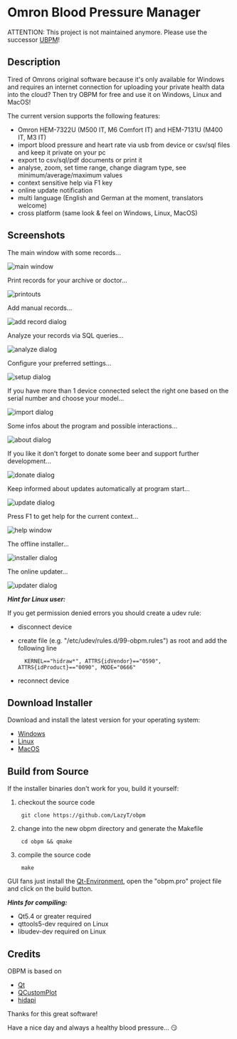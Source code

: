 # **Omron Blood Pressure Manager**

ATTENTION: This project is not maintained anymore. Please use the successor [UBPM](https://codeberg.org/LazyT/ubpm)!

## Description

Tired of Omrons original software because it's only available for Windows and requires an internet connection for uploading your private health data into the cloud? Then try OBPM for free and use it on Windows, Linux and MacOS!

The current version supports the following features:

* Omron HEM-7322U (M500 IT, M6 Comfort IT) and HEM-7131U (M400 IT, M3 IT)
* import blood pressure and heart rate via usb from device or csv/sql files and keep it private on your pc
* export to csv/sql/pdf documents or print it
* analyse, zoom, set time range, change diagram type, see minimum/average/maximum values
* context sensitive help via F1 key
* online update notification
* multi language (English and German at the moment, translators welcome)
* cross platform (same look & feel on Windows, Linux, MacOS)

## Screenshots

The main window with some records...

![main window](https://raw.github.com/LazyT/obpm/gh-pages/screenshots/screenshot01.png)

Print records for your archive or doctor...

![printouts](https://raw.github.com/LazyT/obpm/gh-pages/screenshots/screenshot05.png)

Add manual records...

![add record dialog](https://raw.github.com/LazyT/obpm/gh-pages/screenshots/screenshot12.png)

Analyze your records via SQL queries...

![analyze dialog](https://raw.github.com/LazyT/obpm/gh-pages/screenshots/screenshot11.png)

Configure your preferred settings...

![setup dialog](https://raw.github.com/LazyT/obpm/gh-pages/screenshots/screenshot08.png)

If you have more than 1 device connected select the right one based on the serial number and choose your model...

![import dialog](https://raw.github.com/LazyT/obpm/gh-pages/screenshots/screenshot02.png)

Some infos about the program and possible interactions...

![about dialog](https://raw.github.com/LazyT/obpm/gh-pages/screenshots/screenshot03.png)

If you like it don't forget to donate some beer and support further development...

![donate dialog](https://raw.github.com/LazyT/obpm/gh-pages/screenshots/screenshot06.png)

Keep informed about updates automatically at program start...

![update dialog](https://raw.github.com/LazyT/obpm/gh-pages/screenshots/screenshot07.png)

Press F1 to get help for the current context...

![help window](https://raw.github.com/LazyT/obpm/gh-pages/screenshots/screenshot09.png)

The offline installer...

![installer dialog](https://raw.github.com/LazyT/obpm/gh-pages/screenshots/screenshot04.png)

The online updater...

![updater dialog](https://raw.github.com/LazyT/obpm/gh-pages/screenshots/screenshot10.png)

***Hint for Linux user:***

If you get permission denied errors you should create a udev rule:

* disconnect device
* create file (e.g. "/etc/udev/rules.d/99-obpm.rules") as root and add the following line

		KERNEL=="hidraw*", ATTRS{idVendor}=="0590", ATTRS{idProduct}=="0090", MODE="0666"

* reconnect device

## Download Installer

Download and install the latest version for your operating system:

* [Windows](https://github.com/LazyT/obpm/releases/download/1.0.8/OBPM-1.0.8-win.exe)
* [Linux](https://github.com/LazyT/obpm/releases/download/1.0.8/OBPM-1.0.8-lin.run)
* [MacOS](https://github.com/LazyT/obpm/releases/download/1.0.8/OBPM-1.0.8-mac.dmg)

## Build from Source

If the installer binaries don't work for you, build it yourself:

1) checkout the source code

		git clone https://github.com/LazyT/obpm

2) change into the new obpm directory and generate the Makefile

		cd obpm && qmake

3) compile the source code

		make

GUI fans just install the [Qt-Environment](http://www.qt.io/download-open-source), open the "obpm.pro" project file and click on the build button.

***Hints for compiling:***

 - Qt5.4 or greater required
 - qttools5-dev required on Linux
 - libudev-dev required on Linux

## Credits

OBPM is based on

* [Qt](http://www.qt.io)
* [QCustomPlot](http://www.qcustomplot.com)
* [hidapi](http://www.signal11.us/oss/hidapi)

Thanks for this great software!

Have a nice day and always a healthy blood pressure... :smirk:
